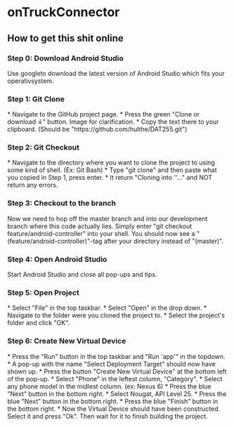 <h1>onTruckConnector</h1>

<h2>How to get this shit online</h2>

<h3>Step 0: Download Android Studio</h3>
<href = "http://bfy.tw/43JI">Use google</a>to download the latest version of Android Studio which fits your operativsystem.

<h3>Step 1: Git Clone</h3>
* Navigate to the <href =" https://github.com/hulthe/DAT255">GitHub project page</a>.
* Press the green "Clone or download ↓" button. <href = "https://i.imgur.com/NWvVLpx.png">Image for clarification.</a>
* Copy the text there to your clipboard. (Should be "https://github.com/hulthe/DAT255.git")

<h3>Step 2: Git Checkout</h3>
* Navigate to the directory where you want to clone the project to using some kind of shell. (Ex: <href = https://git-for-windows.github.io>Git Bash</a>)
* Type "git clone" and then paste what you copied in Step 1, press enter.
* It return "Cloning into '<folder name>'..." and NOT return any errors.
  
<h3>Step 3: Checkout to the branch</h3>
Now we need to hop off the master branch and into our development branch where this code actually lies.
Simply enter "git checkout feature/android-controller" into your shell.
You should now see a "(feature/android-controller)"-tag after your directory instead of "(master)".

<h3>Step 4: Open Android Studio</h3>
Start Android Studio and close all pop-ups and tips.

<h3>Step 5: Open Project</h3>
* Select "File" in the top taskbar.
* Select "Open" in the drop down.
* Navigate to the folder were you cloned the project to.
* Select the project's folder and click "OK".

<h3>Step 6: Create New Virtual Device</h3>
* Press the "Run" button in the top taskbar and "Run 'app'" in the topdown.
* A pop-up with the name "Select Deployment Target" should now have shown up.
* Press the button "Create New Virtual Device" at the bottom left of the pop-up.
* Select "Phone" in the leftest column, "Category".
* Select any phone model in the midlest column. (ex: Nexus 6)
* Press the blue "Next" button in the bottom right.
* Select Nougat, API Level 25.
* Press the blue "Next" button in the bottom right.
* Press the blue "Finish" button in the bottom right.
* Now the Virtual Device should have been constructed. Select it and press "Ok". Then wait for it to finish building the project.
